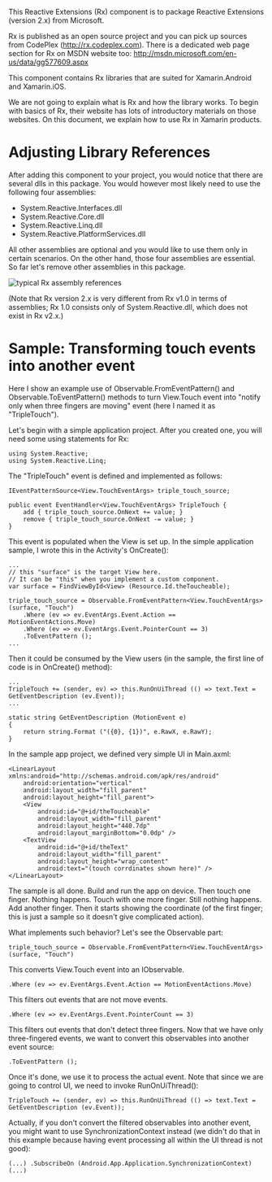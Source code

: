 This Reactive Extensions (Rx) component is to package Reactive Extensions (version 2.x) from Microsoft.

Rx is published as an open source project and you can pick up sources from CodePlex (http://rx.codeplex.com). There is a dedicated web page section for Rx on MSDN website too: http://msdn.microsoft.com/en-us/data/gg577609.aspx

This component contains Rx libraries that are suited for Xamarin.Android and Xamarin.iOS.

We are not going to explain what is Rx and how the library works. To begin with basics of Rx, their website has lots of introductory materials on those websites. On this document, we explain how to use Rx in Xamarin products.

# Adjusting Library References

After adding this component to your project, you would notice that there are several dlls in this package. You would however most likely need to use the following four assemblies:

* System.Reactive.Interfaces.dll
* System.Reactive.Core.dll
* System.Reactive.Linq.dll
* System.Reactive.PlatformServices.dll

All other assemblies are optional and you would like to use them only in certain scenarios. On the other hand, those four assemblies are essential. So far let's remove other assemblies in this package.

![typical Rx assembly references](https://raw.github.com/mono/rx/master/xpkg/ProjectReferences.png)

(Note that Rx version 2.x is very different from Rx v1.0 in terms of assemblies; Rx 1.0 consists only of System.Reactive.dll, which does not exist in Rx v2.x.)

# Sample: Transforming touch events into another event

Here I show an example use of Observable.FromEventPattern() and Observable.ToEventPattern() methods to turn View.Touch event into "notify only when three fingers are moving" event (here I named it as "TripleTouch").

Let's begin with a simple application project. After you created one, you will need some using statements for Rx:

    using System.Reactive;
    using System.Reactive.Linq;

The "TripleTouch" event is defined and implemented as follows:

    IEventPatternSource<View.TouchEventArgs> triple_touch_source;

    public event EventHandler<View.TouchEventArgs> TripleTouch {
	    add { triple_touch_source.OnNext += value; }
        remove { triple_touch_source.OnNext -= value; }
    }

This event is populated when the View is set up. In the simple application sample, I wrote this in the Activity's OnCreate():

    ...
    // this "surface" is the target View here.
    // It can be "this" when you implement a custom component.
    var surface = FindViewById<View> (Resource.Id.theToucheable);
	
    triple_touch_source = Observable.FromEventPattern<View.TouchEventArgs> (surface, "Touch")
        .Where (ev => ev.EventArgs.Event.Action == MotionEventActions.Move)
        .Where (ev => ev.EventArgs.Event.PointerCount == 3)
        .ToEventPattern ();
	...

Then it could be consumed by the View users (in the sample, the first line of code is in OnCreate() method):

    ...
    TripleTouch += (sender, ev) => this.RunOnUiThread (() => text.Text = GetEventDescription (ev.Event));
    ...
    
    static string GetEventDescription (MotionEvent e)
    {
        return string.Format ("({0}, {1})", e.RawX, e.RawY);
    }

In the sample app project, we defined very simple UI in Main.axml:

    <LinearLayout xmlns:android="http://schemas.android.com/apk/res/android"
        android:orientation="vertical"
        android:layout_width="fill_parent"
        android:layout_height="fill_parent">
        <View
            android:id="@+id/theToucheable"
            android:layout_width="fill_parent"
            android:layout_height="440.7dp"
            android:layout_marginBottom="0.0dp" />
        <TextView
            android:id="@+id/theText"
            android:layout_width="fill_parent"
            android:layout_height="wrap_content"
            android:text="(touch corrdinates shown here)" />
    </LinearLayout>

The sample is all done. Build and run the app on device. Then touch one finger. Nothing happens. Touch with one more finger. Still nothing happens. Add another finger. Then it starts showing the coordinate (of the first finger; this is just a sample so it doesn't give complicated action).

What implements such behavior? Let's see the Observable part:

    triple_touch_source = Observable.FromEventPattern<View.TouchEventArgs> (surface, "Touch")

This converts View.Touch event into an IObservable.

    .Where (ev => ev.EventArgs.Event.Action == MotionEventActions.Move)

This filters out events that are not move events.

    .Where (ev => ev.EventArgs.Event.PointerCount == 3)

This filters out events that don't detect three fingers. Now that we have only three-fingered events, we want to convert this observables into another event source:

    .ToEventPattern ();

Once it's done, we use it to process the actual event. Note that since we are going to control UI, we need to invoke RunOnUiThread():

    TripleTouch += (sender, ev) => this.RunOnUiThread (() => text.Text = GetEventDescription (ev.Event));

Actually, if you don't convert the filtered observables into another event, you might want to use SynchronizationContext instead (we didn't do that in this example because having event processing all within the UI thread is not good):

    (...) .SubscribeOn (Android.App.Application.SynchronizationContext) (...)
